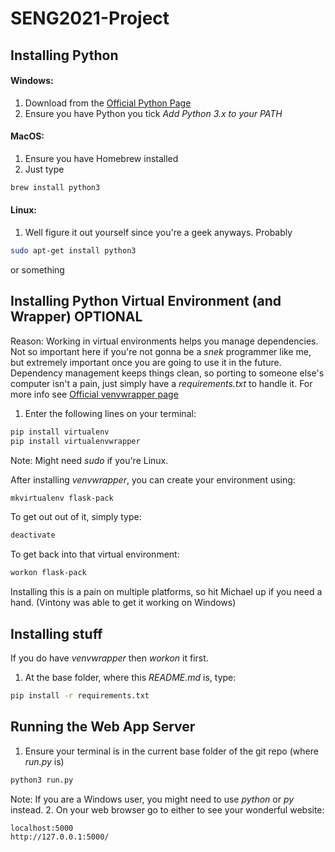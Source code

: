 # SENG2021-Project

## Installing Python
#### Windows:
1. Download from the [Official Python Page](https://www.python.org/downloads/)
2. Ensure you have Python you tick _Add Python 3.x to your PATH_

#### MacOS:
1. Ensure you have Homebrew installed
2. Just type
```bash
brew install python3
```

#### Linux:
1. Well figure it out yourself since you're a geek anyways. Probably
```bash
sudo apt-get install python3
```
or something

## Installing Python Virtual Environment (and Wrapper) OPTIONAL
Reason: Working in virtual environments helps you manage dependencies. Not so important here if you're not gonna be a _snek_ programmer like me, but extremely important once you are going to use it in the future. Dependency management keeps things clean, so porting to someone else's computer isn't a pain, just simply have a _requirements.txt_ to handle it.
For more info see [Official venvwrapper page](http://virtualenvwrapper.readthedocs.io/en/latest/install.html)
1. Enter the following lines on your terminal:
```bash
pip install virtualenv
pip install virtualenvwrapper
```
Note: Might need _sudo_ if you're Linux.

After installing _venvwrapper_, you can create your environment using:
```bash
mkvirtualenv flask-pack
```

To get out out of it, simply type:
```bash 
deactivate
```
To get back into that virtual environment:
```bash
workon flask-pack
```
Installing this is a pain on multiple platforms, so hit Michael up if you need a hand. (Vintony was able to get it working on Windows)

## Installing stuff
If you do have _venvwrapper_ then _workon_ it first.
1. At the base folder, where this _README.md_ is, type:
```bash
pip install -r requirements.txt
```

## Running the Web App Server
1. Ensure your terminal is in the current base folder of the git repo (where _run.py_ is)
```bash
python3 run.py
```
Note: If you are a Windows user, you might need to use _python_ or _py_ instead.
2. On your web browser go to either to see your wonderful website:
```
localhost:5000
http://127.0.0.1:5000/
```